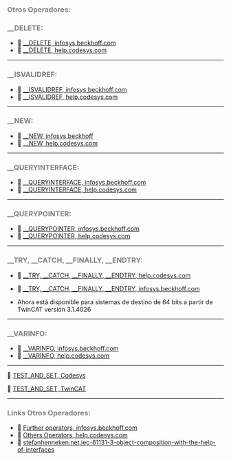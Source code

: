 
### <span style="color:grey">Otros Operadores:</span>

### <span style="color:grey">__DELETE:</span>
- 🔗 [__DELETE, infosys.beckhoff.com](https://infosys.beckhoff.com/content/1033/tc3_plc_intro/2529160331.html?id=2289870734872430416)
- 🔗 [__DELETE, help.codesys.com](https://help.codesys.com/api-content/2/codesys/3.5.12.0/en/_cds_operator_delete/)
***
### <span style="color:grey">__ISVALIDREF:</span>
- 🔗 [__ISVALIDREF, infosys.beckhoff.com](https://infosys.beckhoff.com/content/1033/tc3_plc_intro/2529165707.html?id=8190095739921439819)
- 🔗 [__ISVALIDREF, help.codesys.com](https://help.codesys.com/api-content/2/codesys/3.5.14.0/en/_cds_operator_isvalidref/)
***

### <span style="color:grey">__NEW:</span>
- 🔗 [__NEW, infosys.beckhoff](https://infosys.beckhoff.com/content/1033/tc3_plc_intro/2529171083.html?id=5409766235804740463)
- 🔗 [__NEW, help.codesys.com](https://help.codesys.com/api-content/2/codesys/3.5.14.0/en/_cds_operator_new/)
***
### <span style="color:grey">__QUERYINTERFACE:</span>

- 🔗 [__QUERYINTERFACE, infosys.beckhoff.com](https://infosys.beckhoff.com/content/1033/tc3_plc_intro/2529176459.html?id=8921520647493442581)
- 🔗 [__QUERYINTERFACE, help.codesys.com](https://help.codesys.com/api-content/2/codesys/3.5.13.0/en/_cds_operator_queryinterface/#d1ae1a1daa87f58c0a8640e0179dbc5-id-05c12751daa87f58c0a8640e010610d5)
***
### <span style="color:grey">__QUERYPOINTER:</span>

- 🔗 [__QUERYPOINTER, infosys.beckhoff.com](https://infosys.beckhoff.com/content/1033/tc3_plc_intro/2529181835.html?id=8665610409656000922)
- 🔗 [__QUERYPOINTER, help.codesys.com](https://help.codesys.com/api-content/2/codesys/3.5.13.0/en/_cds_operator_querypointer/#a8ba732dbe7195dc0a8640e00227cc8-id-5fcc73e6dbe7195dc0a8640e0044a2da)
***
 ### <span style="color:grey">__TRY, __CATCH, __FINALLY, __ENDTRY:</span>

- 🔗 [ __TRY, __CATCH, __FINALLY, __ENDTRY, help.codesys.com](https://help.codesys.com/api-content/2/codesys/3.5.13.0/en/_cds_operator_try_catch_finally_endtry/#b3e0448e303c0a8640e00979ff0-id-8af3ebb8d17883fcc0a8640e0068e281)
- 🔗 [ __TRY, __CATCH, __FINALLY, __ENDTRY, infosys.beckhoff.com](https://infosys.beckhoff.com/content/1033/tc3_plc_intro/2529187211.html?id=8164276621849278358)

- Ahora está disponible para sistemas de destino de 64 bits a partir de TwinCAT versión 3.1.4026
***
### <span style="color:grey">__VARINFO:</span>
- 🔗 [__VARINFO, infosys.beckhoff.com](https://infosys.beckhoff.com/content/1033/tc3_plc_intro/3527777675.html?id=2730070918177533256)
- 🔗 [__VARINFO, help.codesys.com](https://help.codesys.com/webapp/_cds_operator_varinfo;product=codesys;version=3.5.14.0)
***
🔗 [TEST_AND_SET, Codesys](https://content.helpme-codesys.com/es/CODESYS%20Development%20System/_cds_operator_test_and_set.html)

🔗 [TEST_AND_SET, TwinCAT](https://infosys.beckhoff.com/content/1033/tc3_plc_intro/31023115.html?id=6418824872038507808)
***
### <span style="color:grey">Links Otros Operadores:</span>
- 🔗 [Further operators, infosys.beckhoff.com](https://infosys.beckhoff.com/english.php?content=../content/1033/tc3_plc_intro/3998094475.html&id=)
- 🔗 [Others Operators, help.codesys.com](https://help.codesys.com/api-content/2/codesys/3.5.13.0/en/_cds_struct_reference_operators/#other-operators)
- 🔗 [stefanhenneken.net,iec-61131-3-object-composition-with-the-help-of-interfaces](https://stefanhenneken.net/2014/02/18/iec-61131-3-object-composition-with-the-help-of-interfaces/)
